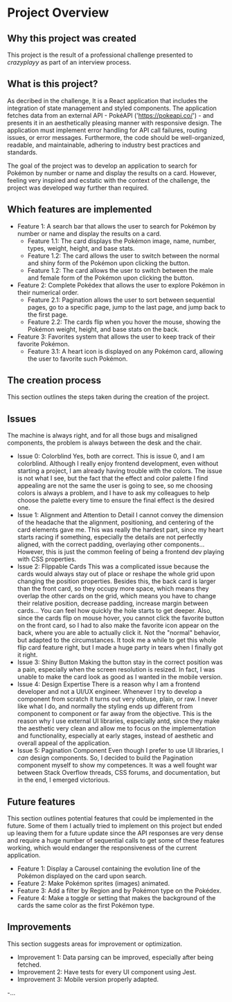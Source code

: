# Project Overview

## Why this project was created

This project is the result of a professional challenge presented to *crazyplayy* as part of an interview process.

## What is this project?

As decribed in the challenge,
It is a React application that includes the integration of state management and styled components. The application fetches data from an external API - PokéAPI ('https://pokeapi.co/') - and presents it in an aesthetically pleasing manner with responsive design. The application must implement error handling for API call failures, routing issues, or error messages. Furthermore, the code should be well-organized, readable, and maintainable, adhering to industry best practices and standards.

The goal of the project was to develop an application to search for Pokémon by number or name and display the results on a card. However, feeling very inspired and ecstatic with the context of the challenge, the project was developed way further than required.

## Which features are implemented

- Feature 1: A search bar that allows the user to search for Pokémon by number or name and display the results on a card.
    - Feature 1.1: The card displays the Pokémon image, name, number, types, weight, height, and base stats.
    - Feature 1.2: The card allows the user to switch between the normal and shiny form of the Pokémon upon clicking the button.
    - Feature 1.2: The card allows the user to switch between the male and female form of the Pokémon upon clicking the button.
- Feature 2: Complete Pokédex that allows the user to explore Pokémon in their numerical order.
    - Feature 2.1: Pagination allows the user to sort between sequential pages, go to a specific page, jump to the last page, and jump back to the first page.
    - Feature 2.2: The cards flip when you hover the mouse, showing the Pokémon weight, height, and base stats on the back.
- Feature 3: Favorites system that allows the user to keep track of their favorite Pokémon.
    - Feature 3.1: A heart icon is displayed on any Pokémon card, allowing the user to favorite such Pokémon.

## The creation process

This section outlines the steps taken during the creation of the project.

## Issues

The machine is always right, and for all those bugs and misaligned components, the problem is always between the desk and the chair.

- Issue 0: Colorblind
        Yes, both are correct. This is issue 0, and I am colorblind. Although I really enjoy frontend development, even without starting a project, I am already having trouble with the colors. The issue is not what I see, but the fact that the effect and color palette I find appealing are not the same the user is going to see, so me choosing colors is always a problem, and I have to ask my colleagues to help choose the palette every time to ensure the final effect is the desired one.
- Issue 1: Alignment and Attention to Detail
        I cannot convey the dimension of the headache that the alignment, positioning, and centering of the card elements gave me. This was really the hardest part, since my heart starts racing if something, especially the details are not perfectly aligned, with the correct padding, overlaying other components... However, this is just the common feeling of being a frontend dev playing with CSS properties.
- Issue 2: Flippable Cards
        This was a complicated issue because the cards would always stay out of place or reshape the whole grid upon changing the position properties. Besides this, the back card is larger than the front card, so they occupy more space, which means they overlap the other cards on the grid, which means you have to change their relative position, decrease padding, increase margin between cards... You can feel how quickly the hole starts to get deeper. Also, since the cards flip on mouse hover, you cannot click the favorite button on the front card, so I had to also make the favorite icon appear on the back, where you are able to actually click it. Not the "normal" behavior, but adapted to the circumstances. It took me a while to get this whole flip card feature right, but I made a huge party in tears when I finally got it right.
- Issue 3: Shiny Button
        Making the button stay in the correct position was a pain, especially when the screen resolution is resized. In fact, I was unable to make the card look as good as I wanted in the mobile version.
- Issue 4: Design Expertise
        There is a reason why I am a frontend developer and not a UI/UX engineer. Whenever I try to develop a component from scratch it turns out very obtuse, plain, or raw. I never like what I do, and normally the styling ends up different from component to component or far away from the objective. This is the reason why I use external UI libraries, especially antd, since they make the aesthetic very clean and allow me to focus on the implementation and functionality, especially at early stages, instead of aesthetic and overall appeal of the application.
- Issue 5: Pagination Component
        Even though I prefer to use UI libraries, I *can* design components. So, I decided to build the Pagination component myself to show my competences. It was a well fought war between Stack Overflow threads, CSS forums, and documentation, but in the end, I emerged victorious.

## Future features

This section outlines potential features that could be implemented in the future. Some of them I actually tried to implement on this project but ended up leaving them for a future update since the API responses are very dense and require a huge number of sequential calls to get some of these features working, which would endanger the responsiveness of the current application.

- Feature 1: Display a Carousel containing the evolution line of the Pokémon displayed on the card upon search.
- Feature 2: Make Pokémon sprites (images) animated.
- Feature 3: Add a filter by Region and by Pokémon type on the Pokédex.
- Feature 4: Make a toggle or setting that makes the background of the cards the same color as the first Pokémon type.

## Improvements

This section suggests areas for improvement or optimization.

- Improvement 1: Data parsing can be improved, especially after being fetched.
- Improvement 2: Have tests for every UI component using Jest.
- Improvement 3: Mobile version properly adapted.

-...
##